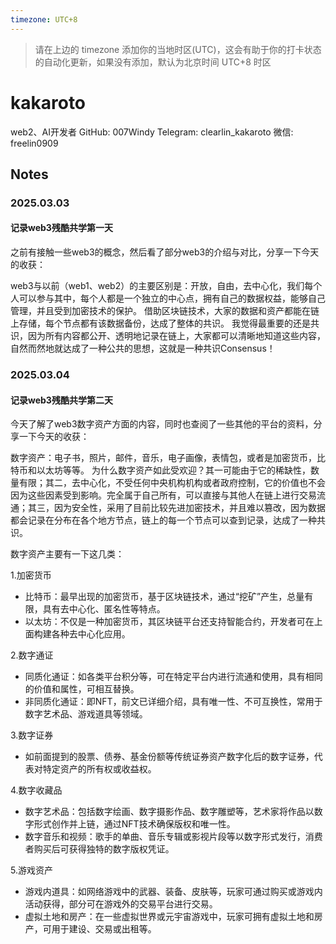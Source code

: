 ```yaml
---
timezone: UTC+8
---
```


> 请在上边的 timezone 添加你的当地时区(UTC)，这会有助于你的打卡状态的自动化更新，如果没有添加，默认为北京时间 UTC+8 时区


# kakaroto
web2、AI开发者
GitHub: 007Windy
Telegram: clearlin_kakaroto
微信: freelin0909

## Notes

<!-- Content_START -->

### 2025.03.03
#### 记录web3残酷共学第一天
之前有接触一些web3的概念，然后看了部分web3的介绍与对比，分享一下今天的收获：

web3与以前（web1、web2）的主要区别是：开放，自由，去中心化，我们每个人可以参与其中，每个人都是一个独立的中心点，拥有自己的数据权益，能够自己管理，并且受到加密技术的保护。
借助区块链技术，大家的数据和资产都能在链上存储，每个节点都有该数据备份，达成了整体的共识。
我觉得最重要的还是共识，因为所有内容都公开、透明地记录在链上，大家都可以清晰地知道这些内容，自然而然地就达成了一种公共的思想，这就是一种共识Consensus！

### 2025.03.04
#### 记录web3残酷共学第二天
今天了解了web3数字资产方面的内容，同时也查阅了一些其他的平台的资料，分享一下今天的收获：

数字资产：电子书，照片，邮件，音乐，电子画像，表情包，或者是加密货币，比特币和以太坊等等。
为什么数字资产如此受欢迎？其一可能由于它的稀缺性，数量有限；其二，去中心化，不受任何中央机构机构或者政府控制，它的价值也不会因为这些因素受到影响。完全属于自己所有，可以直接与其他人在链上进行交易流通；其三，因为安全性，采用了目前比较先进加密技术，并且难以篡改，因为数据都会记录在分布在各个地方节点，链上的每一个节点可以查到记录，达成了一种共识。

数字资产主要有一下这几类：

1.加密货币
- 比特币：最早出现的加密货币，基于区块链技术，通过“挖矿”产生，总量有限，具有去中心化、匿名性等特点。
- 以太坊：不仅是一种加密货币，其区块链平台还支持智能合约，开发者可在上面构建各种去中心化应用。

 2﻿.﻿数字通证
- 同质化通证：如各类平台积分等，可在特定平台内进行流通和使用，具有相同的价值和属性，可相互替换。
- 非同质化通证：即NFT，前文已详细介绍，具有唯一性、不可互换性，常用于数字艺术品、游戏道具等领域。

3.数字证券
- 如前面提到的股票、债券、基金份额等传统证券资产数字化后的数字证券，代表对特定资产的所有权或收益权。

4﻿.﻿数字收藏品
- 数字艺术品：包括数字绘画、数字摄影作品、数字雕塑等，艺术家将作品以数字形式创作并上链，通过NFT技术确保版权和唯一性。
- 数字音乐和视频：歌手的单曲、音乐专辑或影视片段等以数字形式发行，消费者购买后可获得独特的数字版权凭证。

5.游戏资产
- 游戏内道具：如网络游戏中的武器、装备、皮肤等，玩家可通过购买或游戏内活动获得，部分可在游戏外的交易平台进行交易。
- 虚拟土地和房产：在一些虚拟世界或元宇宙游戏中，玩家可拥有虚拟土地和房产，可用于建设、交易或出租等。

<!-- Content_END -->
